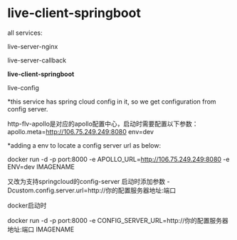 # live-client-springboot

all services:

live-server-nginx

live-server-callback

<b>live-client-springboot</b>

live-config


*this service has spring cloud config in it, so we get configuration from config server.

http-flv-apollo是对应的apollo配置中心，启动时需要配置以下参数：apollo.meta=http://106.75.249.249:8080 env=dev

*adding a env to locate a config server url as below:

docker run -d -p port:8000 -e APOLLO_URL=http://106.75.249.249:8080 -e ENV=dev IMAGENAME


又改为支持springcloud的config-server
启动时添加参数
-Dcustom.config.server.url=http://你的配置服务器地址:端口

docker启动时

docker run -d -p port:8000 -e CONFIG_SERVER_URL=http://你的配置服务器地址:端口 IMAGENAME

